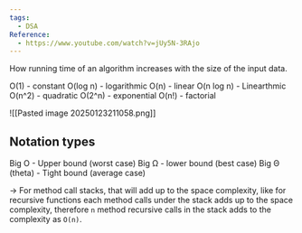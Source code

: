 ```yaml
---
tags:
  - DSA
Reference:
  - https://www.youtube.com/watch?v=jUy5N-3RAjo
---
```

How running time of an algorithm increases with the size of the input data.

O(1) - constant 
O(log n) - logarithmic
O(n) - linear
O(n log n) - Linearthmic
O(n^2) - quadratic
O(2^n) - exponential
O(n!) - factorial

![[Pasted image 20250123211058.png]]


## Notation types

Big O - Upper bound (worst case)
Big Ω - lower bound (best case)
Big Θ (theta) - Tight bound (average case)

-> For method call stacks, that will add up to the space complexity, like for recursive functions each method calls under the stack adds up to the space complexity, therefore `n` method recursive calls in the stack adds to the complexity as `O(n)`.

